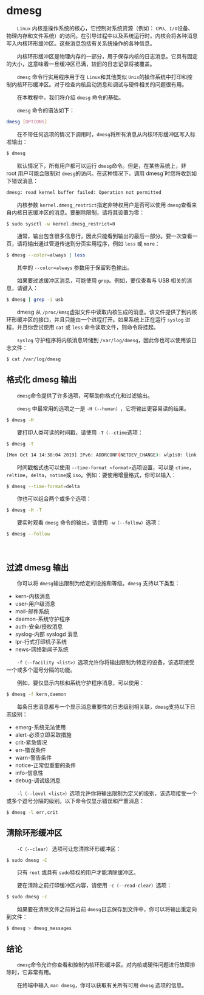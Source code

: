 # dmesg

　　​`Linux`​ 内核是操作系统的核心，它控制对系统资源（例如： `CPU`​、`I/O`​设备、物理内存和文件系统）的访问。在引导过程中以及系统运行时，内核会将各种消息写入内核环形缓冲区。这些消息包括有关系统操作的各种信息。

　　内核环形缓冲区是物理内存的一部分，用于保存内核的日志消息。它具有固定的大小，这意味着一旦缓冲区已满，较旧的日志记录将被覆盖。

　　​`dmesg`​ 命令行实用程序用于在 `Linux`​ 和其他类似 `Unix`​ 的操作系统中打印和控制内核环形缓冲区。对于检查内核启动消息和调试与硬件相关的问题很有用。

　　在本教程中，我们将介绍 `dmesg`​ 命令的基础。

　　​`dmesg`​ 命令的语法如下：

```bash
dmesg [OPTIONS]
```

　　在不带任何选项的情况下调用时，`dmesg`​ 将所有消息从内核环形缓冲区写入标准输出：

```bash
$ dmesg
```

　　默认情况下，所有用户都可以运行 `dmesg`​ 命令。但是，在某些系统上，非 root 用户可能会限制对 `dmesg`​的访问。在这种情况下，调用 dmesg\`时您将收到如下错误消息：

```bash
dmesg: read kernel buffer failed: Operation not permitted
```

　　内核参数 `kernel.dmesg_restrict`​ 指定非特权用户是否可以使用 `dmesg`​ 查看来自内核日志缓冲区的消息。要删除限制，请将其设置为零：

```bash
$ sudo sysctl -w kernel.dmesg_restrict=0
```

　　通常，输出包含很多信息行，因此只能看到输出的最后一部分。要一次查看一页，请将输出通过管道传送到分页实用程序，例如 `less`​ 或 `more`​：

```bash
$ dmesg --color=always | less
```

　　其中的 `--color=always`​ 参数用于保留彩色输出。

　　如果要过滤缓冲区消息，可能使用 `grep`​ 。例如，要仅查看与 USB 相关的消息，请键入：

```bash
$ dmesg | grep -i usb
```

　　dmesg 从 `/proc/kmsg`​ 虚拟文件中读取内核生成的消息。该文件提供了到内核环形缓冲区的接口，并且只能由一个进程打开。如果系统上正在运行 `syslog`​ 进程，并且你尝试使用 `cat`​ 或 `less`​ 命令读取文件，则命令将挂起。

　　​`syslog`​ 守护程序将内核消息转储到 `/var/log/dmesg`​，因此你也可以使用该日志文件：

```bash
$ cat /var/log/dmesg
```

## 格式化 dmesg 输出

　　​`dmesg`​ 命令提供了许多选项，可帮助你格式化和过滤输出。

　　​`dmesg`​ 中最常用的选项之一是 `-H（--human）`​，它将输出更容易读的结果。

```bash
$ dmesg -H
```

　　要打印人类可读的时间戳，请使用 `-T（--ctime`​ 选项：

```bash
$ dmesg -T

[Mon Oct 14 14:38:04 2019] IPv6: ADDRCONF(NETDEV_CHANGE): wlp1s0: link becomes ready
```

　　时间戳格式也可以使用 `--time-format <format>`​ 选项设置，可以是 `ctime`​，`reltime`​，`delta`​，`notime`​或 `iso`​。例如：要使用增量格式，你可以输入：

```bash
$ dmesg --time-format=delta
```

　　你也可以组合两个或多个选项：

```bash
$ dmesg -H -T
```

　　要实时观看 `dmesg`​ 命令的输出，请使用 `-w（--follow）`​选项：

```bash
$ dmesg --follow
```

　　‍

## 过滤 dmesg 输出

　　你可以将 `dmesg`​ 输出限制为给定的设施和等级。`dmesg`​ 支持以下类型：

* kern-内核消息
* user-用户级消息
* mail-邮件系统
* daemon-系统守护程序
* auth-安全/授权消息
* syslog-内部 syslogd 消息
* lpr-行式打印机子系统
* news-网络新闻子系统

　　​`-f（--facility <list>）`​ 选项允许你将输出限制为特定的设备，该选项接受一个或多个逗号分隔的功能。

　　例如，要仅显示内核和系统守护程序消息，可以使用：

```bash
$ dmesg -f kern,daemon
```

　　每条日志消息都与一个显示消息重要性的日志级别相关联，`dmesg`​ 支持以下日志级别：

* emerg-系统无法使用
* alert-必须立即采取措施
* crit-紧急情况
* err-错误条件
* warn-警告条件
* notice-正常但重要的条件
* info-信息性
* debug-调试级消息

　　​`-l（--level <list>）`​选项允许你将输出限制为定义的级别，该选项接受一个或多个逗号分隔的级别。以下命令仅显示错误和严重消息：

```bash
$ dmesg -l err,crit
```

## 清除环形缓冲区

　　​`-C（--clear）`​ 选项可让您清除环形缓冲区：

```bash
$ sudo dmesg -C
```

　　只有 `root`​ 或具有 `sudo`​ 特权的用户才能清除缓冲区。

　　要在清除之前打印缓冲区内容，请使用 `-c（--read-clear）`​选项：

```bash
$ sudo dmesg -c
```

　　如果要在清除文件之前将当前 `dmesg`​ 日志保存到文件中，你可以将输出重定向到文件：

```bash
$ dmesg > dmesg_messages
```

## 结论

　　​`dmesg`​ 命令允许你查看和控制内核环形缓冲区。对内核或硬件问题进行故障排除时，它非常有用。

　　在终端中输入 `man dmesg`​，你可以获取有关所有可用 `dmesg`​ 选项的信息。
